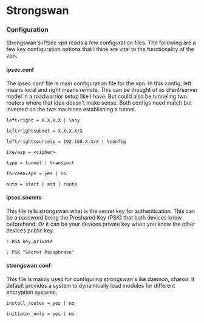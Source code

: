 # Strongswan

### Configuration 
Strongswan's IPSec vpn reads a few configuration files. The following are a few key configuration options that I think are vital to the functionality of the vpn. 


#### ipsec.conf
The ipsec.conf file is main configuration file for the vpn.
In this config, left means local and right means remote.
This can be thought of as client/server model in a roadwarrior setup like I have.
But could also be tunneling two routers where that idea doesn't make sense. 
Both configs need match but inversed on the two machines establishing a tunnel.

`left/right = X.X.X.X | %any`

`left/rightsubnet = X.X.X.X/X`

`left/rightsourceip = 192.168.X.X/X | %config`

`ike/esp = <cipher>`

`type = tunnel | transport`

`forceencaps = yes | no`

`auto = start | add | route`


#### ipsec.secrets
This file tells strongswan what is the secret key for authentication. 
This can be a password being the Preshared Key (PSK) that both devices know beforehand.
Or it can be your devices private key when you know the other devices public key.

`: RSA key.private`

`: PSK "Secret Passphrase"`

#### strongswan.conf
This file is mainly used for configuring strongswan's ike daemon, charon. 
It default provides a system to dynamically load modules for different encryption systems.

`install_routes = yes | no` 

`initiator_only = yes | no`



